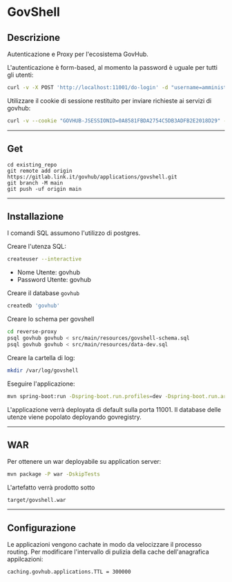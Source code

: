 # GovShell


## Descrizione

Autenticazione e Proxy per l'ecosistema GovHub.

L'autenticazione è form-based, al momento la password è uguale per tutti gli utenti:

```bash
curl -v -X POST 'http://localhost:11001/do-login' -d "username=amministratore&password=password"
```

Utilizzare il cookie di sessione restituito per inviare richieste ai servizi di govhub:

```bash
curl -v --cookie "GOVHUB-JSESSIONID=0A8581FBDA2754C5DB3ADFB2E2018D29" -X GET 'http://localhost:11001/govregistry/users/1'
```

***

## Get

```
cd existing_repo
git remote add origin https://gitlab.link.it/govhub/applications/govshell.git
git branch -M main
git push -uf origin main
```

***

## Installazione

I comandi SQL assumono l'utilizzo di postgres.

Creare l'utenza SQL:

```bash
createuser --interactive
```

- Nome Utente: govhub
- Password Utente: govhub


Creare il database `govhub`

```bash
createdb 'govhub'
```

Creare lo schema per govshell

```bash
cd reverse-proxy
psql govhub govhub < src/main/resources/govshell-schema.sql
psql govhub govhub < src/main/resources/data-dev.sql
```

Creare la cartella di log:

```bash
mkdir /var/log/govshell
```

Eseguire l'applicazione:

```bash
mvn spring-boot:run -Dspring-boot.run.profiles=dev -Dspring-boot.run.arguments=--logging.level.org.springframework=TRACE
```

L'applicazione verrà deployata di default sulla porta 11001. Il database delle utenze viene popolato deployando govregistry.

***
## WAR

Per ottenere un war deployabile su application server:


```bash
mvn package -P war -DskipTests
```

L'artefatto verrà prodotto sotto

    target/govshell.war


***
## Configurazione

Le applicazioni vengono cachate in modo da velocizzare il processo routing. Per modificare l'intervallo di pulizia della cache dell'anagrafica appilcazioni:

    caching.govhub.applications.TTL = 300000

